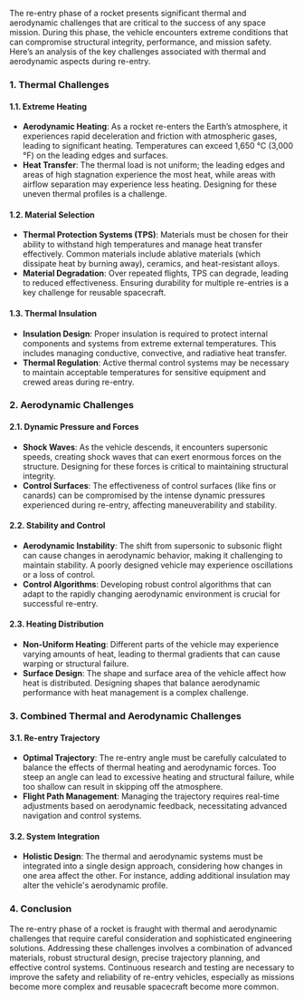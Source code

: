 The re-entry phase of a rocket presents significant thermal and aerodynamic challenges that are critical to the success of any space mission. During this phase, the vehicle encounters extreme conditions that can compromise structural integrity, performance, and mission safety. Here’s an analysis of the key challenges associated with thermal and aerodynamic aspects during re-entry.

### 1. Thermal Challenges

#### 1.1. Extreme Heating
- **Aerodynamic Heating**: As a rocket re-enters the Earth’s atmosphere, it experiences rapid deceleration and friction with atmospheric gases, leading to significant heating. Temperatures can exceed 1,650 °C (3,000 °F) on the leading edges and surfaces.
- **Heat Transfer**: The thermal load is not uniform; the leading edges and areas of high stagnation experience the most heat, while areas with airflow separation may experience less heating. Designing for these uneven thermal profiles is a challenge.

#### 1.2. Material Selection
- **Thermal Protection Systems (TPS)**: Materials must be chosen for their ability to withstand high temperatures and manage heat transfer effectively. Common materials include ablative materials (which dissipate heat by burning away), ceramics, and heat-resistant alloys.
- **Material Degradation**: Over repeated flights, TPS can degrade, leading to reduced effectiveness. Ensuring durability for multiple re-entries is a key challenge for reusable spacecraft.

#### 1.3. Thermal Insulation
- **Insulation Design**: Proper insulation is required to protect internal components and systems from extreme external temperatures. This includes managing conductive, convective, and radiative heat transfer.
- **Thermal Regulation**: Active thermal control systems may be necessary to maintain acceptable temperatures for sensitive equipment and crewed areas during re-entry.

### 2. Aerodynamic Challenges

#### 2.1. Dynamic Pressure and Forces
- **Shock Waves**: As the vehicle descends, it encounters supersonic speeds, creating shock waves that can exert enormous forces on the structure. Designing for these forces is critical to maintaining structural integrity.
- **Control Surfaces**: The effectiveness of control surfaces (like fins or canards) can be compromised by the intense dynamic pressures experienced during re-entry, affecting maneuverability and stability.

#### 2.2. Stability and Control
- **Aerodynamic Instability**: The shift from supersonic to subsonic flight can cause changes in aerodynamic behavior, making it challenging to maintain stability. A poorly designed vehicle may experience oscillations or a loss of control.
- **Control Algorithms**: Developing robust control algorithms that can adapt to the rapidly changing aerodynamic environment is crucial for successful re-entry.

#### 2.3. Heating Distribution
- **Non-Uniform Heating**: Different parts of the vehicle may experience varying amounts of heat, leading to thermal gradients that can cause warping or structural failure.
- **Surface Design**: The shape and surface area of the vehicle affect how heat is distributed. Designing shapes that balance aerodynamic performance with heat management is a complex challenge.

### 3. Combined Thermal and Aerodynamic Challenges

#### 3.1. Re-entry Trajectory
- **Optimal Trajectory**: The re-entry angle must be carefully calculated to balance the effects of thermal heating and aerodynamic forces. Too steep an angle can lead to excessive heating and structural failure, while too shallow can result in skipping off the atmosphere.
- **Flight Path Management**: Managing the trajectory requires real-time adjustments based on aerodynamic feedback, necessitating advanced navigation and control systems.

#### 3.2. System Integration
- **Holistic Design**: The thermal and aerodynamic systems must be integrated into a single design approach, considering how changes in one area affect the other. For instance, adding additional insulation may alter the vehicle's aerodynamic profile.

### 4. Conclusion

The re-entry phase of a rocket is fraught with thermal and aerodynamic challenges that require careful consideration and sophisticated engineering solutions. Addressing these challenges involves a combination of advanced materials, robust structural design, precise trajectory planning, and effective control systems. Continuous research and testing are necessary to improve the safety and reliability of re-entry vehicles, especially as missions become more complex and reusable spacecraft become more common.